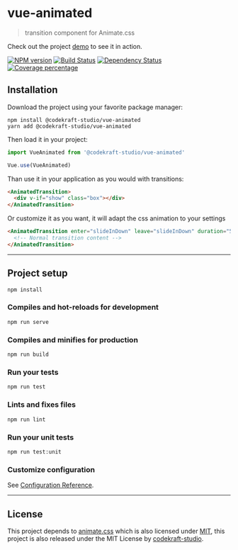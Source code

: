 # vue-animated

> transition component for Animate.css

Check out the project [demo](https://codekraft-studio.github.io/vue-animated/) to see it in action.

[![NPM version][npm-image]][npm-url] [![Build Status][travis-image]][travis-url] [![Dependency Status][daviddm-image]][daviddm-url] [![Coverage percentage][coveralls-image]][coveralls-url]

## Installation

Download the project using your favorite package manager:

```
npm install @codekraft-studio/vue-animated
yarn add @codekraft-studio/vue-animated
```

Then load it in your project:

```js
import VueAnimated from '@codekraft-studio/vue-animated'

Vue.use(VueAnimated)
```

Than use it in your application as you would with transitions:

```html
<AnimatedTransition>
  <div v-if="show" class="box"></div>
</AnimatedTransition>
```

Or customize it as you want, it will adapt the css animation to your settings

```html
<AnimatedTransition enter="slideInDown" leave="slideInDown" duration="5000">
  <!-- Normal transition content -->
</AnimatedTransition>
```

---

## Project setup
```
npm install
```

### Compiles and hot-reloads for development
```
npm run serve
```

### Compiles and minifies for production
```
npm run build
```

### Run your tests
```
npm run test
```

### Lints and fixes files
```
npm run lint
```

### Run your unit tests
```
npm run test:unit
```

### Customize configuration
See [Configuration Reference](https://cli.vuejs.org/config/).

---

## License

This project depends to [animate.css](https://github.com/daneden/animate.css) which is also licensed under [MIT](https://github.com/daneden/animate.css/blob/master/LICENSE), this project is also released under the MIT License by [codekraft-studio](https://codekraft.it/).


[npm-image]: https://badge.fury.io/js/%40codekraft-studio%2Fvue-animated.svg

[npm-url]: https://npmjs.org/package/@codekraft-studio/vue-animated

[daviddm-image]: https://david-dm.org/codekraft-studio/vue-animated.svg?theme=shields.io

[daviddm-url]: https://david-dm.org/codekraft-studio/vue-animated

[travis-image]: https://travis-ci.org/codekraft-studio/vue-animated.svg?branch=master

[travis-url]: https://travis-ci.org/codekraft-studio/vue-animated

[coveralls-image]: https://coveralls.io/repos/codekraft-studio/vue-animated/badge.svg

[coveralls-url]: https://coveralls.io/r/codekraft-studio/vue-animated
